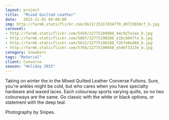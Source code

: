 ```yaml
---
layout: project
title:  "Mixed Quilted Leather"
date:   2015-11-01 00:00:00
img: http://farm6.staticflickr.com/5613/25317834779_d0715650cf_b.jpg
carousel:
- http://farm6.staticflickr.com/5459/22775189908_44c927a1ae_b.jpg
- http://farm6.staticflickr.com/5807/22775190288_e1bcb04ffa_b.jpg
- http://farm6.staticflickr.com/5613/22775190188_f2b7e0ed66_b.jpg
- http://farm6.staticflickr.com/5768/22775190048_e546f3313e_b.jpg
category: Sneakers
tags: "Material"
client: Converse
season: "Holiday 2015"
---
```

Taking on winter the in the Mixed Quilted Leather Converse Fultons. Sure, you're ankles might be cold, but who cares when you have specialty hardware and waxed laces. Each colourway sports varying quilts, so no two colourways are the same. Go classic with the white or black options, or statement with the deep teal. 

Photography by Snipes. 
